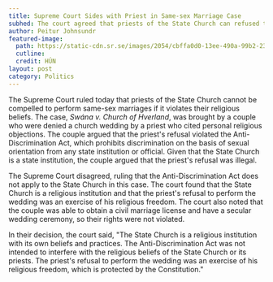 ```yaml
---
title: Supreme Court Sides with Priest in Same-sex Marriage Case
subhed: The court agreed that priests of the State Church can refused to perform same-sex marriages.
author: Peitur Johnsundr
featured-image: 
  path: https://static-cdn.sr.se/images/2054/cbffa0d0-13ee-490a-99b2-23f6098eb77e.jpg?preset=1024x576&format=webp
  cutline: 
  credit: HÚN
layout: post
category: Politics
---
```


The Supreme Court ruled today that priests of the State Church cannot be compelled to perform same-sex marriages if it violates their religious beliefs. The case, *Swána v. Church of Hverland*, was brought by a couple who were denied a church wedding by a priest who cited personal religious objections. The couple argued that the priest's refusal violated the Anti-Discrimination Act, which prohibits discrimination on the basis of sexual orientation from any state institution or official. Given that the State Church is a state institution, the couple argued that the priest's refusal was illegal.

The Supreme Court disagreed, ruling that the Anti-Discrimination Act does not apply to the State Church in this case. The court found that the State Church is a religious institution and that the priest's refusal to perform the wedding was an exercise of his religious freedom. The court also noted that the couple was able to obtain a civil marriage license and have a secular wedding ceremony, so their rights were not violated.

In their decision, the court said, "The State Church is a religious institution with its own beliefs and practices. The Anti-Discrimination Act was not intended to interfere with the religious beliefs of the State Church or its priests. The priest's refusal to perform the wedding was an exercise of his religious freedom, which is protected by the Constitution."